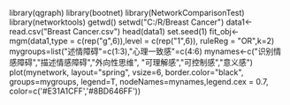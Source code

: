 library(qgraph)
library(bootnet)
library(NetworkComparisonTest)
library(networktools)
getwd()
setwd("C:/R/Breast Cancer")
data1<-read.csv("Breast Cancer.csv")
head(data1)
set.seed(1)
fit_obj<-mgm(data1,type = c(rep("g",6)),level = c(rep("1",6)),
             ruleReg = "OR",k=2)
mygroups=list("述情障碍"=c(1:3),"心理一致感"=c(4:6)
mynames<-c("识别情感障碍","描述情感障碍","外向性思维",
           "可理解感","可控制感","意义感")
plot(mynetwork, layout="spring", vsize=6, border.color="black",
             groups=mygroups, legend=T, 
             nodeNames=mynames,legend.cex = 0.7,
             color=c('#E31A1CFF','#8BD646FF')) 
